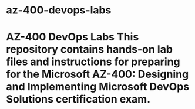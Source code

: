 # az-400-devops-labs
# AZ-400 DevOps Labs  This repository contains hands-on lab files and instructions for preparing for the Microsoft AZ-400: Designing and Implementing Microsoft DevOps Solutions certification exam.
